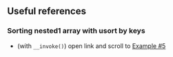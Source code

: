 ## Useful references

### Sorting nested1 array with usort by keys

- (with ``__invoke()``) open link and scroll to [Example #5](https://www.php.net/manual/en/language.oop5.magic.php#object.invoke)
